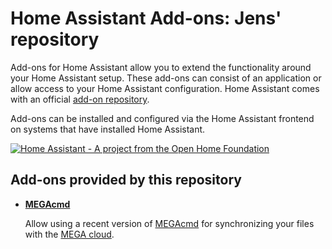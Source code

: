# Home Assistant Add-ons: Jens' repository

Add-ons for Home Assistant allow you to extend the functionality around your Home Assistant setup.
These add-ons can consist of an application or allow access to your Home Assistant configuration.
Home Assistant comes with an official [add-on repository](https://github.com/home-assistant/addons/).

Add-ons can be installed and configured via the Home Assistant frontend on systems that have installed Home Assistant.

[![Home Assistant - A project from the Open Home Foundation](https://www.openhomefoundation.org/badges/home-assistant.png)](https://www.openhomefoundation.org/)

## Add-ons provided by this repository

- **[MEGAcmd](/megacmd/README.md)**

  Allow using a recent version of [MEGAcmd](https://github.com/meganz/MEGAcmd/) for synchronizing your files with the [MEGA cloud](https://mega.nz/).
